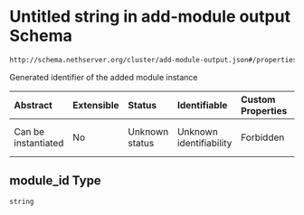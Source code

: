 # Untitled string in add-module output Schema

```txt
http://schema.nethserver.org/cluster/add-module-output.json#/properties/module_id
```

Generated identifier of the added module instance

| Abstract            | Extensible | Status         | Identifiable            | Custom Properties | Additional Properties | Access Restrictions | Defined In                                                                       |
| :------------------ | :--------- | :------------- | :---------------------- | :---------------- | :-------------------- | :------------------ | :------------------------------------------------------------------------------- |
| Can be instantiated | No         | Unknown status | Unknown identifiability | Forbidden         | Allowed               | none                | [add-module-output.json*](cluster/add-module-output.json "open original schema") |

## module_id Type

`string`
